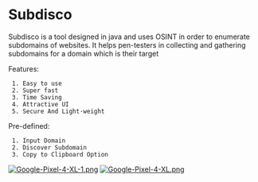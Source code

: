 # Subdisco
Subdisco is a tool designed in java and uses OSINT in order to enumerate subdomains of websites. It helps pen-testers in collecting and gathering subdomains for a domain which is their target

Features:

     1.	Easy to use
     2.	Super fast
     3.	Time Saving
     4.	Attractive UI
     5.	Secure And Light·weight

Pre-defined:

     1.	Input Domain
     2.	Discover Subdomain
     3.	Copy to Clipboard Option



[![Google-Pixel-4-XL-1.png](https://i.postimg.cc/jSsjbZ8B/Google-Pixel-4-XL-1.png)](https://postimg.cc/7fW41MrN)
[![Google-Pixel-4-XL.png](https://i.postimg.cc/QMFWTh2p/Google-Pixel-4-XL.png)](https://postimg.cc/JyWnwV4n)
